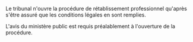 Le tribunal n'ouvre la procédure de rétablissement professionnel qu'après s'être assuré que les conditions légales en sont remplies.

L'avis du ministère public est requis préalablement à l'ouverture de la procédure.
